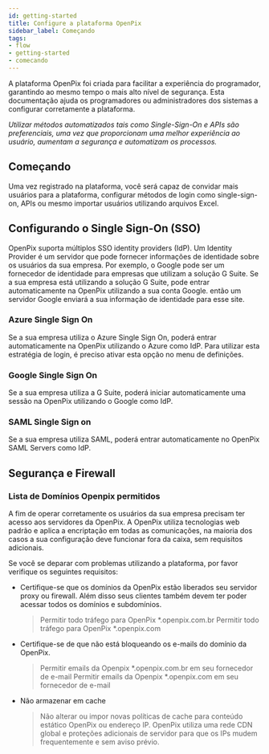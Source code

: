 ```yaml
---
id: getting-started
title: Configure a plataforma OpenPix
sidebar_label: Começando
tags:
- flow
- getting-started
- comecando
---
```


A plataforma OpenPix foi criada para facilitar a experiência do programador, garantindo ao mesmo tempo o mais alto nível de segurança. Esta documentação ajuda os programadores ou administradores dos sistemas a configurar corretamente a plataforma.

*Utilizar métodos automatizados tais como Single-Sign-On e APIs são preferenciais, uma vez que proporcionam uma melhor experiência ao usuário, aumentam a segurança e automatizam os processos.*

## Começando

Uma vez registrado na plataforma, você será capaz de convidar mais usuários para a plataforma, configurar métodos de login como single-sign-on, APIs ou mesmo importar usuários utilizando arquivos Excel. 

## Configurando o Single Sign-On (SSO)

OpenPix suporta múltiplos SSO identity providers (IdP). Um Identity Provider é um servidor que pode fornecer informações de identidade sobre os usuários da sua empresa. Por exemplo, o Google pode ser um fornecedor de identidade para empresas que utilizam a solução G Suite. Se a sua empresa está utilizando a solução G Suite, pode entrar automaticamente na OpenPix utilizando a sua conta Google. então um servidor Google enviará a sua informação de identidade para esse site.

### Azure Single Sign On

Se a sua empresa utiliza o Azure Single Sign On, poderá entrar automaticamente na OpenPix utilizando o Azure como IdP. Para utilizar esta estratégia de login, é preciso ativar esta opção no menu de definições.

### Google Single Sign On

Se a sua empresa utiliza a G Suite, poderá iniciar automaticamente uma sessão na OpenPix utilizando o Google como IdP.

### SAML Single Sign on

Se a sua empresa utiliza SAML, poderá entrar automaticamente no OpenPix SAML Servers como IdP.

## Segurança e Firewall

### Lista de Domínios Openpix permitidos

A fim de operar corretamente os usuários da sua empresa precisam ter acesso aos servidores da OpenPix. A OpenPix utiliza tecnologias web padrão e aplica a encriptação em todas as comunicações, na maioria dos casos a sua configuração deve funcionar fora da caixa, sem requisitos adicionais.

Se você se deparar com problemas utilizando a plataforma, por favor verifique os seguintes requisitos:

- Certifique-se que os domínios da OpenPix estão liberados seu servidor proxy ou firewall. Além disso seus clientes também devem ter poder acessar todos os domínios e subdomínios.
  
  > Permitir todo tráfego para OpenPix *.openpix.com.br 
  > Permitir todo tráfego para OpenPix *.openpix.com

- Certifique-se de que não está bloqueando os e-mails do domínio da OpenPix.
  
  > Permitir emails da Openpix *.openpix.com.br em seu fornecedor de e-mail
  > Permitir emails da Openpix *.openpix.com em seu fornecedor de e-mail
  
- Não armazenar em cache

    > Não alterar ou impor novas políticas de cache para conteúdo estático OpenPix ou endereço IP. 
    > OpenPix utiliza uma rede CDN global e proteções adicionais de servidor para que os IPs mudem frequentemente e sem aviso prévio.
